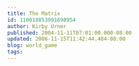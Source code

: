 ```yaml
---
title: The Matrix
id: 110018853991698954
author: Kirby Urner
published: 2004-11-11T07:01:00.000-08:00
updated: 2006-11-15T11:42:44.484-08:00
blog: world_game
tags: 
---
```


